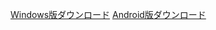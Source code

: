 [Windows版ダウンロード](https://github.com/legisters-game/FightingCharacters/releases/tag/Windows%E7%89%88)
[Android版ダウンロード](https://github.com/legisters-game/FightingCharacters/releases/tag/Android%E7%89%88)
